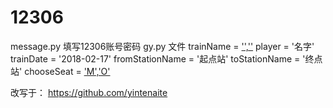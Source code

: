 # 12306
message.py  填写12306账号密码
gy.py 文件
trainName = ['','']()
player = '名字'
trainDate = '2018-02-17'
fromStationName = '起点站'
toStationName = '终点站'
chooseSeat = ['M','O']()
 
改写于： https://github.com/yintenaite











